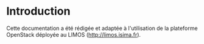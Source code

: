 # Introduction

Cette documentation a été rédigée et adaptée à l'utilisation de la plateforme OpenStack déployée au LIMOS (http://limos.isima.fr).
